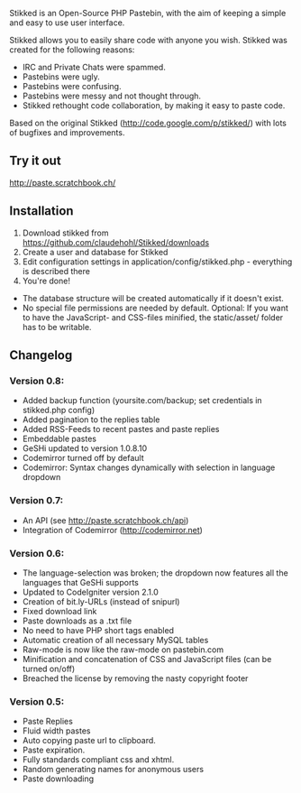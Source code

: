 Stikked is an Open-Source PHP Pastebin, with the aim of keeping a simple and easy to use user interface.

Stikked allows you to easily share code with anyone you wish. Stikked was created for the following reasons:

* IRC and Private Chats were spammed.
* Pastebins were ugly.
* Pastebins were confusing.
* Pastebins were messy and not thought through.
* Stikked rethought code collaboration, by making it easy to paste code.

Based on the original Stikked (http://code.google.com/p/stikked/) with lots of bugfixes and improvements.


Try it out
----------
http://paste.scratchbook.ch/


Installation
------------

1.  Download stikked from https://github.com/claudehohl/Stikked/downloads
2.  Create a user and database for Stikked
3.  Edit configuration settings in application/config/stikked.php - everything is described there
4.  You're done!

* The database structure will be created automatically if it doesn't exist.
* No special file permissions are needed by default. Optional: If you want to have the JavaScript- and CSS-files minified, the static/asset/ folder has to be writable.


Changelog
---------

### Version 0.8:

* Added backup function (yoursite.com/backup; set credentials in stikked.php config)
* Added pagination to the replies table
* Added RSS-Feeds to recent pastes and paste replies
* Embeddable pastes
* GeSHi updated to version 1.0.8.10
* Codemirror turned off by default
* Codemirror: Syntax changes dynamically with selection in language dropdown

### Version 0.7:

* An API (see http://paste.scratchbook.ch/api)
* Integration of Codemirror (http://codemirror.net)

### Version 0.6:

* The language-selection was broken; the dropdown now features all the languages that GeSHi supports
* Updated to CodeIgniter version 2.1.0
* Creation of bit.ly-URLs (instead of snipurl)
* Fixed download link
* Paste downloads as a .txt file
* No need to have PHP short tags enabled
* Automatic creation of all necessary MySQL tables
* Raw-mode is now like the raw-mode on pastebin.com
* Minification and concatenation of CSS and JavaScript files (can be turned on/off)
* Breached the license by removing the nasty copyright footer

### Version 0.5:

* Paste Replies
* Fluid width pastes
* Auto copying paste url to clipboard.
* Paste expiration.
* Fully standards compliant css and xhtml.
* Random generating names for anonymous users
* Paste downloading

